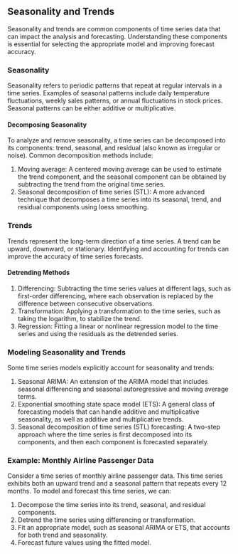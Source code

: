 ## Seasonality and Trends

Seasonality and trends are common components of time series data that can impact the analysis and forecasting. Understanding these components is essential for selecting the appropriate model and improving forecast accuracy.

### Seasonality

Seasonality refers to periodic patterns that repeat at regular intervals in a time series. Examples of seasonal patterns include daily temperature fluctuations, weekly sales patterns, or annual fluctuations in stock prices. Seasonal patterns can be either additive or multiplicative.

#### Decomposing Seasonality

To analyze and remove seasonality, a time series can be decomposed into its components: trend, seasonal, and residual (also known as irregular or noise). Common decomposition methods include:

1. Moving average: A centered moving average can be used to estimate the trend component, and the seasonal component can be obtained by subtracting the trend from the original time series.
2. Seasonal decomposition of time series (STL): A more advanced technique that decomposes a time series into its seasonal, trend, and residual components using loess smoothing.

### Trends

Trends represent the long-term direction of a time series. A trend can be upward, downward, or stationary. Identifying and accounting for trends can improve the accuracy of time series forecasts.

#### Detrending Methods

1. Differencing: Subtracting the time series values at different lags, such as first-order differencing, where each observation is replaced by the difference between consecutive observations.
2. Transformation: Applying a transformation to the time series, such as taking the logarithm, to stabilize the trend.
3. Regression: Fitting a linear or nonlinear regression model to the time series and using the residuals as the detrended series.

### Modeling Seasonality and Trends

Some time series models explicitly account for seasonality and trends:

1. Seasonal ARIMA: An extension of the ARIMA model that includes seasonal differencing and seasonal autoregressive and moving average terms.
2. Exponential smoothing state space model (ETS): A general class of forecasting models that can handle additive and multiplicative seasonality, as well as additive and multiplicative trends.
3. Seasonal decomposition of time series (STL) forecasting: A two-step approach where the time series is first decomposed into its components, and then each component is forecasted separately.

### Example: Monthly Airline Passenger Data

Consider a time series of monthly airline passenger data. This time series exhibits both an upward trend and a seasonal pattern that repeats every 12 months. To model and forecast this time series, we can:

1. Decompose the time series into its trend, seasonal, and residual components.
2. Detrend the time series using differencing or transformation.
3. Fit an appropriate model, such as seasonal ARIMA or ETS, that accounts for both trend and seasonality.
4. Forecast future values using the fitted model.
